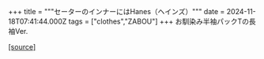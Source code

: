 +++
title = """セーターのインナーにはHanes（ヘインズ）"""
date = 2024-11-18T07:41:44.000Z
tags = ["clothes","ZABOU"]
+++
お馴染み半袖パックTの長袖Ver.

[[source]](https://zabou.org/2024/11/18/312867/)
